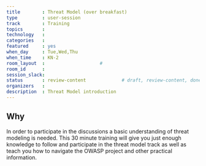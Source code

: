 ```yaml
---
title        : Threat Model (over breakfast)
type         : user-session
track        : Training
topics       : 
technology   :
categories   :
featured     : yes
when_day     : Tue,Wed,Thu
when_time    : KN-2
room_layout  :                    #
room_id      :
session_slack:
status       : review-content             # draft, review-content, done
organizers   :
description  : Threat Model introduction
---
```


## Why

In order to participate in the discussions a basic understanding of threat modeling is needed. This 30 minute training will give you just enough knowledge to follow and participate in the threat model track as well as teach you how to navigate the OWASP project and other practical information.
